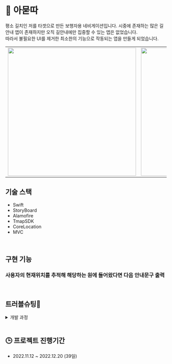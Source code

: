 # 👟 아묻따

평소 길치인 저를 타겟으로 만든 보행자용 네비게이션입니다. 시중에 존재하는 많은 길안내 앱이 존재하지만 오직 길안내에만 집중할 수 있는 앱은 없었습니다.<br>
따라서 불필요한 UI를 제거한 최소한의 기능으로 작동되는 앱을 만들게 되었습니다. 

<table>
  <tr>
    <td>
      <img alt="" src="https://user-images.githubusercontent.com/66459715/208659799-f66c11f5-09bf-43a1-b5f2-a89aaceaf37e.png" width="400">
    </td>
    <td>
      <img alt="" src="https://user-images.githubusercontent.com/66459715/208660952-5ff97ce6-5eea-4840-81db-98577e2a32e5.png" width="400">
    </td>
    <td>
      <img alt="" src="https://user-images.githubusercontent.com/66459715/208668164-394de55d-f785-499d-a5ea-9458b8ffef87.png" width="400">
    </td>
  </tr>
</table>


## 기술 스택
- Swift
- StoryBoard
- Alamofire
- TmapSDK
- CoreLocation
- MVC

<br>

## 구현 기능

### 사용자의 현재위치를 추적해 해당하는 원에 들어왔다면 다음 안내문구 출력

<br>

## 트러블슈팅🔫

<details>
<summary>개발 과정</summary>
<div markdown="1">

아묻따지하철
<h3></h3>

<h3>11/12일 [토요일]</h3>
1. 스플래시 -> 로그인창 -> 설정창 만들기 <br>
2. 클릭시 저장하기화면까지 구현하기 (일단은 하나) <br>
3. 모달뷰로 테이블뷰 서치바 연결함 <br>

<h3>11/20일 [일요일]</h3>
1. 맵 지도에 띄우는 것 까지 구현 <br>
2. 현재위치 받는 것 까지 구현 -> 버튼을 클릭해야 현재위치가 출력 <br>
3. 그렇다면 서치바를 통해 목적지를 입력받고, 테이블셀을 클릭하면 그때 같이 맵에 띄워주는 형식으로 구현해야 할 것 같음 ,그전에는 맵을 보여주지 않게 해야함 <br>
4. 서치바의 검색을 통해 테이블 셀을 클릭, 테이블 셀에는 경도 위도 이름 정보가 필요함 셀의 정보는 목적지 <br>
<h4>[Todo]</h4>
- 사용자로부터 받은 현재위치 : 출발지 <br>
- 셀:목적지 까지의 경도위도를 입력받아 보행자네비 만들기 <br>
- 애플 기본지도로 받아오기 <br>
- 검색창에서 목적지를 입력받고 경도 위도 그리고 이름까지는 잘 받아와짐 하지만 이전 뷰로 이동하면서 이 값들을 가지고 dismiss해야하는데 잘 되지 않았음 <br>

<h3>11/21일 [월요일]</h3>
해결방법 모색 <br>
1.performSegue <br>
2.프로토콜 사용 <br>
<h4>[해결]</h4>
-> selectRow func 실행시 dismiss 말고 바로 mapview로 present하면서 값 넘겼더니 받아짐<br>
viewDidLoad 에다가 미리 설정해둔 변수를 label.text에 넘긴다. <br>

<h3>11월 23일 [수요일]</h3>
1.검색한 결과로부터 경도 위도를 받아서 마커를 찍기로함 <br>
2.경도 위도값이 .case로 감싸져있어 뽑아지지가 않음 -> 단일값을 뽑을때는 case를 쓰는거 ok, [배열]로 값이 오는데 caseArray가 써지지 않는이유는? -> 그래서 case단일값을 2개를 불러서 뽑아야하나 ? -> if문안에서만 사용되는.case(let 값)이라서 사용되지가 않음 -> 단일값으로다가 내일 테스트 해 볼 예정 <br>

<h3>11월 25일 [금요일]</h3>
type별로 들어오는 값이 달랐었다. 단일 목적지만 표시하는 Point와 Line을 그려주는 LineString 두개가 있는데 이를 if문을 통해 분기를 처리했고, <br>

문제는 LineString일때 [[1,2,3],[3,4,5]]와 같이 배열이 들어온다.<br>
현재 구현한 처리방법은 [] 배열이 한개일때 뿐이므로 값으로 들어온 이중배열의 값을 for문을 통해 한번 벗겨내었고<br>
그 인덱스를 if case .doubleArray를 통해 집어넣으니 배열이 정상적으로 벗겨진 것 확인, 이를 LoadArray에 append를 통해 담으면 목표지까지 그릴 라인을 담은 배열을 만들었다. <br>
<h4>[Todo]</h4>
1.라인을 그리는 것을 확인했음 다만 목적지는 잘 찍히나 출발지가 보라동성당으로 박힌 상태에서의 라인을 그려버림 <br>
2.현재 내위치의 경도위도부터 잡기 <br>
3.현재 내 목적지 경도위도 업로드 <br>
4.목적지까지 이동하면서 라인 분기별로 안내멘트를 텍스트로 출력하게 한다. 안내멘트는 배열로 받고 +- 해당 경도위치에 도달하면 인덱스+1 을 하는식으로 해서 목적지까지 안내 해주는 것 구현해보기 <br>
<h4>[해결]</h4>
찾고자하는 목적지까지의 값을 통신해서 가져오는데, viewDidLoad에서 하고 있었다.<br>
즉 현재위치부터 목적지가 아닌 초기에 하드코딩해서 만들어 놓은 경도 위치로부터 라인이 그려졌고 <br>
사용자로부터 목적지를 입력받고 그다음 목적지까지의 통신결과로 라인을 그리니 정상적으로 그려졌다.<br>




<h3>11월 26일 [토요일]</h3>
type을 lineString에서 Point로 바꾸었다. <br>
바꾼 이유는 lineString에서 경도 위도가 너무나도 많았고(가까운 거리임에도 불구하고 경도 위도배열의 count를 세어보니 250개)<br>
따라서 현재 사용자가 어느 위치에 도달했는지에 대한 경도 위도를 정확히 파악하기 어려웠다.<br>
(정확히는 몇번째 배열에 접근해 어떤 안내문구를 출력해야하는지 파악하기 어려웠음)<br>
따라서 Point로 바꾸었고 새로 type이 Point인 배열을 만들어 확인해보니 23개로 정상적인 출력이 되었고 안내문구는 총 24개가 출력이 되었다.<br>
두개가 갯수가 일치한다. 안내문구의 마지막은 무조건 [도착] 문구가 포함되어 있기 때문에 포인트의 갯수만큼 안내문구가 출력되는 것을 확인하였음 (실제 폰에 이식해 확인완료) <br>

<h3>11월 27일 [일요일]</h3>
<h4>[Todo] </h4>
1.받아온 경도위도의 배열을 마커로 한번 찍어보기 (만약 찍어서 잘 나온다면 해당 마커를 지나갈때마다 안내문구를 출력하면 될듯)
<h4>[해결] </h4>
현재 배열은 [[Double]]의 형태로 담겨져 있다. 마커를 찍는 함수는 input으로 CLLOcationCoordinate2D형태로 받는데,<br>
해당 형태로 받을 수 있게 배열을 반복문을 통해 한번 벗겨내고, input으로 배열의 0번째 인덱스,1번째인덱스에 접근해 setMark의 input으로 값을 넘겨주었다.<br>
처음에는 앱이 강제종료되길래 확인했더니 Dispatch.global().async에서 받고 있어서 오류가 나왔었고<br>
해당 비동기가 끝난 다음줄에서 배열의 값을 집어넣을 것이기 때문에 Dispatch.main.async를 만들어 배열을 넘겨주었더니 정상적으로 마커가 찍힘
<h4>[다음목표]</h4>
1.해볼 것 출발지마크 커스텀, 도착지마크 커스텀

<h3>12/10일 [토요일]</h3>
<h4>[Todo] </h4>
다음 목적지의 마커를 중심으로 해당 마커의 원 반경에 접근하게 되면 다음 안내문구가 출력되게끔 구현하는 것 목표<br>
<h4>[해결] </h4>
좌표들을 이용해 마커를 찍었었는데 이 마커와 다음마커의 경,위도를 통해 얼마나 거리가 떨어져있는지 구할 수 있었다.<br>
우선 마커로 원을 그리고 반지름을 10으로 정한뒤, 다음마커까지의 거리가 10보다 같거나 작아진다면 이는 원에 들어온 것으로 간주하고 다음 안내문구를 출력한다.

<h3>12/20일 [화요일]</h3>
<h4>[Todo] </h4>
<h4>[해결] </h4>
기존에는 맵뷰를 초기화 하고 버튼을 클릭해 현재위치로 이동함과 동시에 마커들,path를 확인할 수 있었다.<br>
하지만 생성이 끝나기도전에 버튼을 먼저 눌러버리면 마커들과 원 범위가 표시가 뜨지 않는 오류를 발견하였다.<br>이후 문서를 잘 읽어보니 mapViewDidFinishLoadingMap라는 함수가 있었는데 프로토콜을 채택하고 사용할 수 있었다. <br>
mapViewDidFinishLoadingMap - 지도 초기화 후 호출되는 인터페이스 함수

</div>
</details>

<br>


## 🕒 프로젝트 진행기간
- 2022.11.12 ~ 2022.12.20 (39일)
